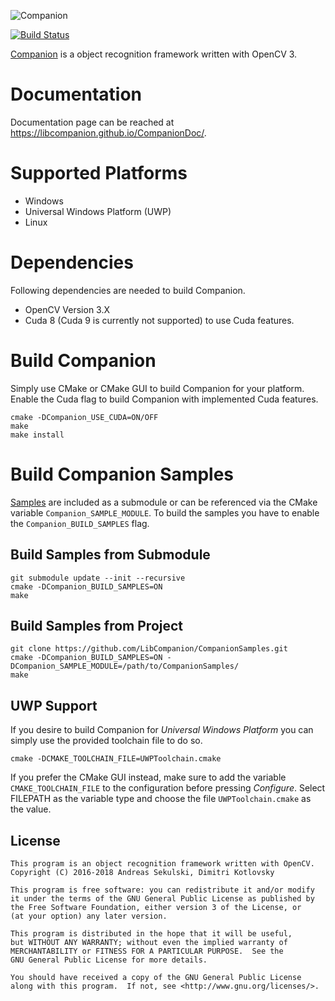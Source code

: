 ![Companion](https://libcompanion.github.io/CompanionDoc/images/logo.png "Companion")

[![Build Status](https://travis-ci.org/LibCompanion/Companion.svg?branch=master)](https://travis-ci.org/LibCompanion/Companion)

[Companion](https://libcompanion.github.io/CompanionDoc/) is a object recognition framework written with OpenCV 3.

# Documentation

Documentation page can be reached at https://libcompanion.github.io/CompanionDoc/.

# Supported Platforms

* Windows
* Universal Windows Platform (UWP)
* Linux

# Dependencies

Following dependencies are needed to build Companion.

* OpenCV Version 3.X
* Cuda 8 (Cuda 9 is currently not supported) to use Cuda features.

# Build Companion

Simply use CMake or CMake GUI to build Companion for your platform.
Enable the Cuda flag to build Companion with implemented Cuda features.

```
cmake -DCompanion_USE_CUDA=ON/OFF
make
make install
```

# Build Companion Samples

[Samples](https://github.com/LibCompanion/CompanionSamples) are included as a submodule or can be referenced via the CMake variable `Companion_SAMPLE_MODULE`. To build the samples you have to enable the `Companion_BUILD_SAMPLES` flag.

## Build Samples from Submodule

```
git submodule update --init --recursive
cmake -DCompanion_BUILD_SAMPLES=ON
make
```

## Build Samples from Project

```
git clone https://github.com/LibCompanion/CompanionSamples.git
cmake -DCompanion_BUILD_SAMPLES=ON -DCompanion_SAMPLE_MODULE=/path/to/CompanionSamples/
make
```

## UWP Support

If you desire to build Companion for *Universal Windows Platform* you can simply use the provided toolchain file to do so.
```
cmake -DCMAKE_TOOLCHAIN_FILE=UWPToolchain.cmake
```
If you prefer the CMake GUI instead, make sure to add the variable `CMAKE_TOOLCHAIN_FILE` to the configuration before pressing *Configure*. Select FILEPATH as the variable type and choose the file `UWPToolchain.cmake` as the value.

## License

```
This program is an object recognition framework written with OpenCV.
Copyright (C) 2016-2018 Andreas Sekulski, Dimitri Kotlovsky

This program is free software: you can redistribute it and/or modify
it under the terms of the GNU General Public License as published by
the Free Software Foundation, either version 3 of the License, or
(at your option) any later version.

This program is distributed in the hope that it will be useful,
but WITHOUT ANY WARRANTY; without even the implied warranty of
MERCHANTABILITY or FITNESS FOR A PARTICULAR PURPOSE.  See the
GNU General Public License for more details.

You should have received a copy of the GNU General Public License
along with this program.  If not, see <http://www.gnu.org/licenses/>.
```
